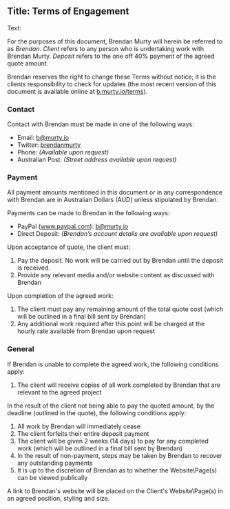 Title: Terms of Engagement
----
Text:

For the purposes of this document, Brendan Murty will herein be referred to as *Brendan*. *Client* refers to any person who is undertaking work with Brendan Murty. *Deposit* refers to the one off 40% payment of the agreed quote amount.

Brendan reserves the right to change these Terms without notice; it is the clients responsibility to check for updates (the most recent version of this document is available online at [b.murty.io/terms](http://b.murty.io/terms)).

### Contact

Contact with Brendan must be made in one of the following ways:

- Email: [b@murty.io](mailto:b@murty.io)
- Twitter: [brendanmurty](https://twitter.com/brendanmurty)
- Phone: *(Available upon request)*
- Australian Post: *(Street address available upon request)*

### Payment

All payment amounts mentioned in this document or in any correspondence with Brendan are in Australian Dollars (AUD) unless stipulated by Brendan.

Payments can be made to Brendan in the following ways:

- PayPal (www.paypal.com): b@murty.io
- Direct Deposit: *(Brendan’s account details are available upon request)*

Upon acceptance of quote, the client must:

1. Pay the deposit. No work will be carried out by Brendan until the deposit is received.
2. Provide any relevant media and/or website content as discussed with Brendan

Upon completion of the agreed work:

1. The client must pay any remaining amount of the total quote cost (which will be outlined in a final bill sent by Brendan)
2. Any additional work required after this point will be charged at the hourly rate available from Brendan upon request

### General

If Brendan is unable to complete the agreed work, the following conditions apply:

1. The client will receive copies of all work completed by Brendan that are relevant to the agreed project

In the result of the client not being able to pay the quoted amount, by the deadline (outlined in the quote), the following conditions apply:

1. All work by Brendan will immediately cease
2. The client forfeits their entire deposit payment
3. The client will be given 2 weeks (14 days) to pay for any completed work (which will be outlined in a final bill sent by Brendan)
4. In the result of non-payment, steps may be taken by Brendan to recover any outstanding payments
5. It is up to the discretion of Brendan as to whether the Website\Page(s) can be viewed publically

A link to Brendan's website will be placed on the Client's Website\Page(s) in an agreed position, styling and size.
